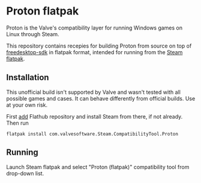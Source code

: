 # Proton flatpak

Proton is the Valve's compatibility layer for running Windows games on Linux through Steam.

This repository contains recepies for building Proton from source on top of [freedesktop-sdk](https://gitlab.com/freedesktop-sdk/freedesktop-sdk) in flatpak format, intended for running from the [Steam flatpak](https://github.com/flathub/com.valvesoftware.Steam).

## Installation

This unofficial build isn't supported by Valve and wasn't tested with all possible games and cases. It can behave differently from official builds. Use at your own risk.

First [add](https://flatpak.org/setup) Flathub repository and install Steam from there, if not already. Then run
```
flatpak install com.valvesoftware.Steam.CompatibilityTool.Proton
```

## Running

Launch Steam flatpak and select "Proton (flatpak)" compatibility tool from drop-down list.
